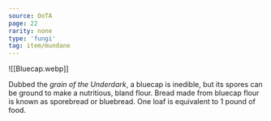 ```yaml
---
source: OoTA
page: 22
rarity: none
type: 'fungi'
tag: item/mundane
---
```


![[Bluecap.webp]]

Dubbed the *grain of the Underdark*, a bluecap is inedible, but its spores can be ground to make a nutritious, bland flour. Bread made from bluecap flour is known as sporebread or bluebread. One loaf is equivalent to 1 pound of food. 

